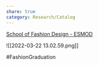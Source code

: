 ```yaml
---
share: true
category: Research/Catalog
---
```


[School of Fashion Design - ESMOD](https://www.esmod.com/en/fashion-design/school-of-fashion-design/)

![[2022-03-22 13.02.59.png]]

#FashionGraduation